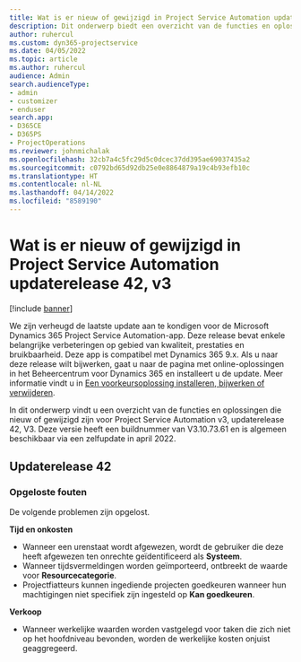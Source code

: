 ```yaml
---
title: Wat is er nieuw of gewijzigd in Project Service Automation updaterelease 42, v3
description: Dit onderwerp biedt een overzicht van de functies en oplossingen die beschikbaar zijn in Update-versie 42, V3 van Microsoft Dynamics 365 Project Service Automation.
author: ruhercul
ms.custom: dyn365-projectservice
ms.date: 04/05/2022
ms.topic: article
ms.author: ruhercul
audience: Admin
search.audienceType:
- admin
- customizer
- enduser
search.app:
- D365CE
- D365PS
- ProjectOperations
ms.reviewer: johnmichalak
ms.openlocfilehash: 32cb7a4c5fc29d5c0dcec37dd395ae69037435a2
ms.sourcegitcommit: c0792bd65d92db25e0e8864879a19c4b93efb10c
ms.translationtype: HT
ms.contentlocale: nl-NL
ms.lasthandoff: 04/14/2022
ms.locfileid: "8589190"
---
```

# <a name="whats-new-or-changed-in-project-service-automation-update-release-42-v3"></a>Wat is er nieuw of gewijzigd in Project Service Automation updaterelease 42, v3

[!include [banner](../includes/psa-now-project-operations.md)]

We zijn verheugd de laatste update aan te kondigen voor de Microsoft Dynamics 365 Project Service Automation-app. Deze release bevat enkele belangrijke verbeteringen op gebied van kwaliteit, prestaties en bruikbaarheid. Deze app is compatibel met Dynamics 365 9.x. Als u naar deze release wilt bijwerken, gaat u naar de pagina met online-oplossingen in het Beheercentrum voor Dynamics 365 en installeert u de update. Meer informatie vindt u in [Een voorkeursoplossing installeren, bijwerken of verwijderen](/power-platform/admin/install-remove-preferred-solution).

In dit onderwerp vindt u een overzicht van de functies en oplossingen die nieuw of gewijzigd zijn voor Project Service Automation v3, updaterelease 42, V3. Deze versie heeft een buildnummer van V3.10.73.61 en is algemeen beschikbaar via een zelfupdate in april 2022.

## <a name="update-release-42"></a>Updaterelease 42

### <a name="bug-fixes"></a>Opgeloste fouten

De volgende problemen zijn opgelost.

**Tijd en onkosten**

- Wanneer een urenstaat wordt afgewezen, wordt de gebruiker die deze heeft afgewezen ten onrechte geïdentificeerd als **Systeem**.
- Wanneer tijdsvermeldingen worden geïmporteerd, ontbreekt de waarde voor **Resourcecategorie**.
- Projectfiatteurs kunnen ingediende projecten goedkeuren wanneer hun machtigingen niet specifiek zijn ingesteld op **Kan goedkeuren**.

**Verkoop**

- Wanneer werkelijke waarden worden vastgelegd voor taken die zich niet op het hoofdniveau bevonden, worden de werkelijke kosten onjuist geaggregeerd.
